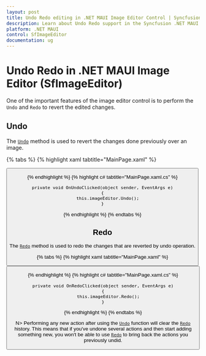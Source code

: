 ```yaml
---
layout: post
title: Undo Redo editing in .NET MAUI Image Editor Control | Syncfusion
description: Learn about Undo Redo support in the Syncfusion .NET MAUI ImageEditor(SfImageEditor) control and more.
platform: .NET MAUI
control: SfImageEditor
documentation: ug
---
```


# Undo Redo in .NET MAUI Image Editor (SfImageEditor)

One of the important features of the image editor control is to perform the `Undo` and `Redo` to revert the edited changes.

## Undo

The [`Undo`](https://help.syncfusion.com/cr/maui/Syncfusion.Maui.ImageEditor.SfImageEditor.html#Syncfusion_Maui_ImageEditor_SfImageEditor_Undo) method is used to revert the changes done previously over an image.

{% tabs %}
{% highlight xaml tabtitle="MainPage.xaml" %}

   <Grid RowDefinitions="0.9*, 0.1*">
        <imageEditor:SfImageEditor x:Name="imageEditor"
                                   Source="image.jpeg" />
        <Button Grid.Row="1"
                Text="Save"
                Clicked="OnUndoClicked" />
    </Grid>  

{% endhighlight %}
{% highlight c# tabtitle="MainPage.xaml.cs" %}

    private void OnUndoClicked(object sender, EventArgs e)
    {
        this.imageEditor.Undo();
    }

{% endhighlight %}
{% endtabs %}

## Redo

The [`Redo`](https://help.syncfusion.com/cr/maui/Syncfusion.Maui.ImageEditor.SfImageEditor.html#Syncfusion_Maui_ImageEditor_SfImageEditor_Redo) method is used to redo the changes that are reverted by undo operation.

{% tabs %}
{% highlight xaml tabtitle="MainPage.xaml" %}

   <Grid RowDefinitions="0.9*, 0.1*">
        <imageEditor:SfImageEditor x:Name="imageEditor"
                                   Source="image.jpeg" />
        <Button Grid.Row="1"
                Text="Save"
                Clicked="OnRedoClicked" />
    </Grid>  

{% endhighlight %}
{% highlight c# tabtitle="MainPage.xaml.cs" %}

    private void OnRedoClicked(object sender, EventArgs e)
    {
        this.imageEditor.Redo();
    }

{% endhighlight %}
{% endtabs %}

N> Performing any new action after using the [`Undo`](https://help.syncfusion.com/cr/maui/Syncfusion.Maui.ImageEditor.SfImageEditor.html#Syncfusion_Maui_ImageEditor_SfImageEditor_Undo) function will clear the [`Redo`](https://help.syncfusion.com/cr/maui/Syncfusion.Maui.ImageEditor.SfImageEditor.html#Syncfusion_Maui_ImageEditor_SfImageEditor_Redo) history. This means that if you've undone several actions and then start adding something new, you won't be able to use [`Redo`](https://help.syncfusion.com/cr/maui/Syncfusion.Maui.ImageEditor.SfImageEditor.html#Syncfusion_Maui_ImageEditor_SfImageEditor_Redo) to bring back the actions you previously undid.

